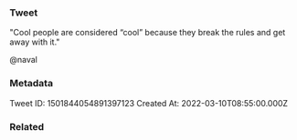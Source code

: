 ### Tweet
"Cool people are considered “cool” because they break the rules and get away with it."

@naval

### Metadata
Tweet ID: 1501844054891397123
Created At: 2022-03-10T08:55:00.000Z

### Related

